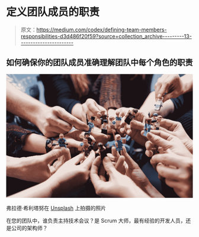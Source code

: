 # 定义团队成员的职责

> 原文：<https://medium.com/codex/defining-team-members-responsibilities-d3d486f20f59?source=collection_archive---------13----------------------->

## 如何确保你的团队成员准确理解团队中每个角色的职责

![](img/5654bf1250a185cfc72751fa1689108d.png)

弗拉德·希利塔努在 [Unsplash](https://unsplash.com/s/photos/team-lego?utm_source=unsplash&utm_medium=referral&utm_content=creditCopyText) 上拍摄的照片

在您的团队中，谁负责主持技术会议？是 Scrum 大师，最有经验的开发人员，还是公司的架构师？